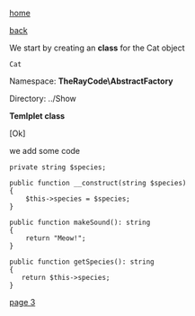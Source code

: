 [home](./page01.md)

[back](./page01.md)

We start by creating an **class** for the Cat object

```
Cat
```

Namespace: **TheRayCode\AbstractFactory**

Directory: ../Show


**Temlplet class**

[Ok]

 we add some code

```
private string $species;
```

```
public function __construct(string $species)
{
    $this->species = $species;
}
```

```
public function makeSound(): string
{
    return "Meow!";
}
```

```
public function getSpecies(): string
{
   return $this->species;
}
```


[page 3](./page03.md)
